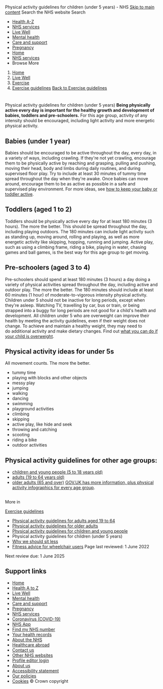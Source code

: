 
Physical activity guidelines for children (under 5 years) - NHS
[Skip to main content](#maincontent)
Search the NHS website
Search
* [Health A-Z](/conditions/)
* [NHS services](/nhs-services/)
* [Live Well](/live-well/)
* [Mental health](/mental-health/)
* [Care and support](/conditions/social-care-and-support-guide/)
* [Pregnancy](/pregnancy/)
* [Home](/)
* [NHS services](/nhs-services/)
* Browse
 More
1. [Home](/)
2. [Live Well](/live-well/)
3. [Exercise](/live-well/exercise/)
4. [Exercise guidelines](/live-well/exercise/exercise-guidelines/)
[Back to 
 Exercise guidelines](/live-well/exercise/exercise-guidelines/) 
# 
 
 Physical activity guidelines for children (under 5 years)
**Being physically active every day is important for the healthy growth and development of babies, toddlers and pre-schoolers.**
For this age group, activity of any intensity should be encouraged, including light activity and more energetic physical activity.
## Babies (under 1 year)
Babies should be encouraged to be active throughout the day, every day, in a variety of ways, including crawling.
If they're not yet crawling, encourage them to be physically active by reaching and grasping, pulling and pushing, moving their head, body and limbs during daily routines, and during supervised floor play.
Try to include at least 30 minutes of tummy time spread throughout the day when they're awake.
Once babies can move around, encourage them to be as active as possible in a safe and supervised play environment.
For more ideas, see [how to keep your baby or toddler active](/conditions/baby/babys-development/play-and-learning/keep-baby-or-toddler-active/).
## Toddlers (aged 1 to 2)
Toddlers should be physically active every day for at least 180 minutes (3 hours). The more the better. This should be spread throughout the day, including playing outdoors.
The 180 minutes can include light activity such as standing up, moving around, rolling and playing, as well as more energetic activity like skipping, hopping, running and jumping.
Active play, such as using a climbing frame, riding a bike, playing in water, chasing games and ball games, is the best way for this age group to get moving.
## Pre-schoolers (aged 3 to 4)
Pre-schoolers should spend at least 180 minutes (3 hours) a day doing a variety of physical activities spread throughout the day, including active and outdoor play. The more the better.
The 180 minutes should include at least 60 minutes (1 hour) of moderate-to-vigorous intensity physical activity.
Children under 5 should not be inactive for long periods, except when they're asleep. Watching TV, travelling by car, bus or train, or being strapped into a buggy for long periods are not good for a child's health and development.
All children under 5 who are overweight can improve their health by meeting the activity guidelines, even if their weight does not change. To achieve and maintain a healthy weight, they may need to do additional activity and make dietary changes.
Find out [what you can do if your child is overweight](/live-well/healthy-weight/childrens-weight/overweight-children-advice-for-parents/).
## Physical activity ideas for under 5s
All movement counts. The more the better.
* tummy time
* playing with blocks and other objects
* messy play
* jumping
* walking
* dancing
* swimming
* playground activities
* climbing
* skipping
* active play, like hide and seek
* throwing and catching
* scooting
* riding a bike
* outdoor activities
## Physical activity guidelines for other age groups:
* [children and young people (5 to 18 years old)](/live-well/exercise/exercise-guidelines/physical-activity-guidelines-children-and-young-people/)
* [adults (19 to 64 years old)](/live-well/exercise/exercise-guidelines/physical-activity-guidelines-for-adults-aged-19-to-64/)
* [older adults (65 and over)](/live-well/exercise/exercise-guidelines/physical-activity-guidelines-older-adults/)
[GOV.UK has more information, plus physical activity infographics for every age group](https://www.gov.uk/government/collections/physical-activity-guidelines).
## 
 More in
 
 [Exercise guidelines](/live-well/exercise/exercise-guidelines/)
* [Physical activity guidelines for adults aged 19 to 64](https://www.nhs.uk/live-well/exercise/exercise-guidelines/physical-activity-guidelines-for-adults-aged-19-to-64/)
* [Physical activity guidelines for older adults](https://www.nhs.uk/live-well/exercise/exercise-guidelines/physical-activity-guidelines-older-adults/)
* [Physical activity guidelines for children and young people](https://www.nhs.uk/live-well/exercise/exercise-guidelines/physical-activity-guidelines-children-and-young-people/)
* Physical activity guidelines for children (under 5 years)
* [Why we should sit less](https://www.nhs.uk/live-well/exercise/exercise-guidelines/why-sitting-too-much-is-bad-for-us/)
* [Fitness advice for wheelchair users](https://www.nhs.uk/live-well/exercise/exercise-guidelines/wheelchair-users-fitness-advice/)
 Page last reviewed: 1 June 2022
   
 Next review due: 1 June 2025
 
## Support links
* [Home](/)
* [Health A to Z](/conditions/)
* [Live Well](/live-well/)
* [Mental health](/mental-health/)
* [Care and support](/conditions/social-care-and-support-guide/)
* [Pregnancy](/pregnancy/)
* [NHS services](/nhs-services/)
* [Coronavirus (COVID-19)](/conditions/coronavirus-covid-19/)
* [NHS App](/nhs-app/)
* [Find my NHS number](/nhs-services/online-services/find-nhs-number/)
* [Your health records](/using-the-nhs/about-the-nhs/your-health-records/)
* [About the NHS](/using-the-nhs/about-the-nhs/)
* [Healthcare abroad](/using-the-nhs/healthcare-abroad/apply-for-a-free-uk-global-health-insurance-card-ghic/)
* [Contact us](/contact-us/)
* [Other NHS websites](/nhs-sites/)
* [Profile editor login](/our-policies/profile-editor-login/)
* [About us](/about-us/)
* [Accessibility statement](/accessibility-statement/)
* [Our policies](/our-policies/)
* [Cookies](/our-policies/cookies-policy/)
© Crown copyright
